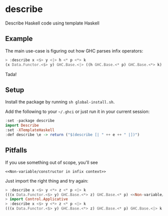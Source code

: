 # describe

Describe Haskell code using template Haskell

## Example

The main use-case is figuring out how GHC parses infix operators:

``` haskell
> :describe x <$> y <|> h <* p <*> k
(x Data.Functor.<$> y) GHC.Base.<|> ((h GHC.Base.<* p) GHC.Base.<*> k)
```

Tada!

## Setup

Install the package by running `sh global-install.sh`.

Add the following to your `~/.ghci` or just run it in your current session:

``` haskell
:set -package describe
import Describe
:set -XTemplateHaskell
:def describe \e -> return ("$(describe [| " ++ e ++ " |])")
```

## Pitfalls

If you use something out of scope, you'll see

    <<Non-variable/constructor in infix context>>

Just import the right thing and try again:

``` haskell
> :describe x <$> y <*> z <* p <|> k
(((x Data.Functor.<$> y) GHC.Base.<*> z) GHC.Base.<* p) <<Non-variable/constructor in infix context>> k
> import Control.Applicative
> :describe x <$> y <*> z <* p <|> k
(((x Data.Functor.<$> y) GHC.Base.<*> z) GHC.Base.<* p) GHC.Base.<|> k
```

